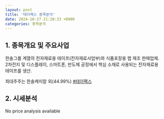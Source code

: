 ```yaml
---
layout: post
title: '테이팩스 종목분석'
date: 2024-10-27 21:20:23 +0900
categories: 종목분석
---
```


## 1. 종목개요 및 주요사업

한솔그룹 계열의 전자재료용 테이프(전자재료사업부)와 식품포장용 랩 제조 판매업체. 2차전지 및 디스플레이, 스마트폰, 반도체 공정에서 핵심 소재로 사용되는 전자재료용 테이프를 생산. 

최대주주는 한솔케미칼 외(44.99%)
[#테이팩스](#)

## 2. 시세분석

No price analysis available
